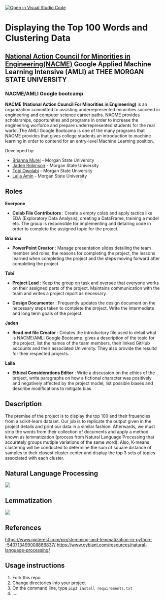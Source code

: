 [![Open in Visual Studio Code](https://classroom.github.com/assets/open-in-vscode-c66648af7eb3fe8bc4f294546bfd86ef473780cde1dea487d3c4ff354943c9ae.svg)](https://classroom.github.com/online_ide?assignment_repo_id=8127894&assignment_repo_type=AssignmentRepo)
<!--
Name of your teams' final project
-->
# Displaying the Top 100 Words and Clustering Data
## [National Action Council for Minorities in Engineering(NACME)](https://www.nacme.org) Google Applied Machine Learning Intensive (AMLI) at THEE MORGAN STATE UNIVERSITY

### NACME/AMLI Google bootcamp 

**NACME** **(National Action Council For Minorities in Engineering)** is an organization committed to assisting underrepresented minorities succeed in engineering and computer science career paths. NACME provides scholarships, opportunities and programs in order to increase the engineering worforce and prepare underrepresented students for the real world. The AMLI Google Bootcamp is one of the many programs that NACME provides that gives college students an introduction to machine learning in order to contend for an entry-level Machine Learning position.
<!--

-->
Developed by: 
- [Brianna Murel](/https://github.com/brmu22) - Morgan State University
- [Jaden Robinson](https://github.com/Jaytheegreat) - Morgan State University 
- [Tobi Owolabi](https://github.com/TobiOwolabi) - Morgan State University 
- [Laila Amin](https://github.com/nightchild993 "Laila Amin") - Morgan State University

## Roles


**Everyone**
- **Colab File Contributors** : Create a empty colab and apply tactics like EDA (Exploratory Data Analysis), creating a DataFrame, training a model etc. The group is responsible for implementing and detailing code in order to complete the assigned topic for the project.

**Brianna**
- **PowerPoint Creator** : Manage presentation slides detailing the team member and roles, the reasons for completing the project, the lessons learned when completing the project and the steps moving forward after completing the project.

**Tobi**
- **Project Lead** : Keep the group on task and oversee that everyone works on their assigned parts of the project. Maintains communication with the team and writes a project report as necessary.

- **Design Documenter** : Frequently updates the design document on the necessary steps taken to complete the project. Write the intermediate and long term goals of the project.

**Jaden**
- **Read.md file Creator** : Creates the introductory file used to detail what is NACME/AMLI Google Bootcamp, gives a description of the topic for the project, list the names of the team members, their linked GitHub accounts and their associated University. They also provide the resultd for their respected projects.

**Laila**
- **Ethical Considerations Editor** : Write a discussion on the ethics of the project, write paragraphs on how a fictional character was positively and negatively affected by the project model, list possible biases and describe modifications to mitigate bias. 

## Description
<!--
Give a short description on what your project accomplishes and what tools is uses. In addition, you can drop screenshots directly into your README file to add them to your README. Take these from your presentations.
-->
The premise of the project is to display the top 100 and their frquencies from a scikit-learn dataset. Our job is to replicate the output given in the project details and print our data in a similar fashion. Afterwards, we must strip the words from their collection of documents and apply a method known as lemmatization (process from Natural Language Processing that accurately groups mutiple variations of the same word). Also, K-means clustering will be conducted to determine the sum of square distance of samples to their closest cluster center and display the top 3 sets of topics associated with each cluster.
## Natural Language Processing
![](https://www.cybiant.com/wp-content/uploads/2020/01/CKC-Natural-Language-Processing.png)

## Lemmatization
![](https://i.pinimg.com/736x/bf/81/be/bf81be81beba989425ea49e8856c952a.jpg)

## References
https://www.pinterest.com/pin/stemming-and-lemmatization-in-python--540713499008866837/
https://www.cybiant.com/resources/natural-language-processing/
## Usage instructions
<!--
Give details on how to install fork and install your project. You can get all of the python dependencies for your project by typing `pip3 freeze requirements.txt` on the system that runs your project. Add the generated `requirements.txt` to this repo.
-->
1. Fork this repo
2. Change directories into your project
3. On the command line, type `pip3 install requirements.txt`
4. ....
